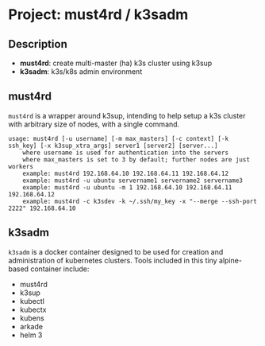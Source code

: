 # Project: must4rd / k3sadm
## Description
 * __must4rd__: create multi-master (ha) k3s cluster using k3sup
 * __k3sadm__: k3s/k8s admin environment

## must4rd
`must4rd` is a wrapper around k3sup, intending to help setup a k3s cluster with
    arbitrary size of nodes, with a single command.

```
usage: must4rd [-u username] [-m max_masters] [-c context] [-k ssh_key] [-x k3sup_xtra_args] server1 [server2] [server...]
    where username is used for authentication into the servers
    where max_masters is set to 3 by default; further nodes are just workers
    example: must4rd 192.168.64.10 192.168.64.11 192.168.64.12
    example: must4rd -u ubuntu servername1 servername2 servername3
    example: must4rd -u ubuntu -m 1 192.168.64.10 192.168.64.11 192.168.64.12
    example: must4rd -c k3sdev -k ~/.ssh/my_key -x "--merge --ssh-port 2222" 192.168.64.10
```

## k3sadm
`k3sadm` is a docker container designed to be used for creation and administration
of kubernetes clusters. Tools included in this tiny alpine-based container include:
 * must4rd
 * k3sup
 * kubectl
 * kubectx
 * kubens
 * arkade
 * helm 3
